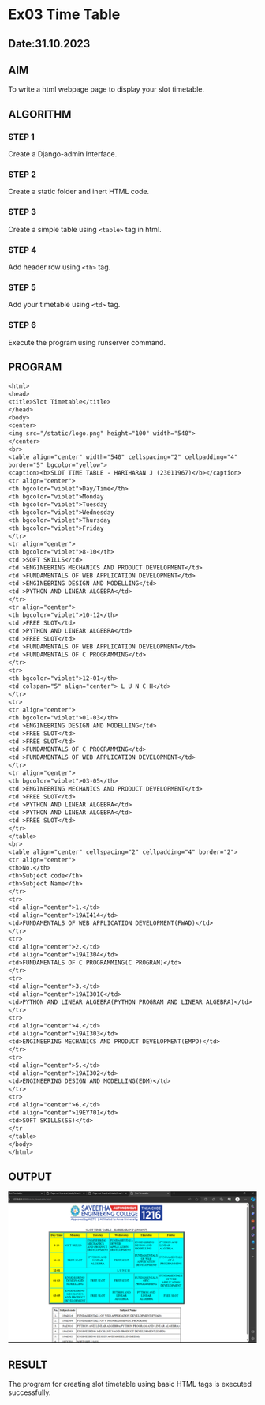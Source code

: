 # Ex03 Time Table
## Date:31.10.2023

## AIM
To write a html webpage page to display your slot timetable.

## ALGORITHM
### STEP 1
Create a Django-admin Interface.

### STEP 2
Create a static folder and inert HTML code.

### STEP 3
Create a simple table using ```<table>``` tag in html.

### STEP 4
Add header row using ```<th>``` tag.

### STEP 5
Add your timetable using ```<td>``` tag.

### STEP 6
Execute the program using runserver command.

## PROGRAM
```
<html>
<head>
<title>Slot Timetable</title>
</head>
<body>
<center>
<img src="/static/logo.png" height="100" width="540">
</center>
<br>
<table align="center" width="540" cellspacing="2" cellpadding="4" border="5" bgcolor="yellow">
<caption><b>SLOT TIME TABLE - HARIHARAN J (23011967)</b></caption>
<tr align="center">
<th bgcolor="violet">Day/Time</th>
<th bgcolor="violet">Monday
<th bgcolor="violet">Tuesday
<th bgcolor="violet">Wednesday
<th bgcolor="violet">Thursday
<th bgcolor="violet">Friday
</tr>
<tr align="center">
<th bgcolor="violet">8-10</th>
<td >SOFT SKILLS</td>
<td >ENGINEERING MECHANICS AND PRODUCT DEVELOPMENT</td>
<td >FUNDAMENTALS OF WEB APPLICATION DEVELOPMENT</td>
<td >ENGINEERING DESIGN AND MODELLING</td>
<td >PYTHON AND LINEAR ALGEBRA</td>
</tr>
<tr align="center">
<th bgcolor="violet">10-12</th>
<td >FREE SLOT</td>
<td >PYTHON AND LINEAR ALGEBRA</td>
<td >FREE SLOT</td>
<td >FUNDAMENTALS OF WEB APPLICATION DEVELOPMENT</td>
<td >FUNDAMENTALS OF C PROGRAMMING</td>
</tr>
<tr>
<th bgcolor="violet">12-01</th>
<td colspan="5" align="center"> L U N C H</td>
</tr>
<tr>
<tr align="center">
<th bgcolor="violet">01-03</th>
<td >ENGINEERING DESIGN AND MODELLING</td>
<td >FREE SLOT</td>
<td >FREE SLOT</td>
<td >FUNDAMENTALS OF C PROGRAMMING</td>
<td >FUNDAMENTALS OF WEB APPLICATION DEVELOPMENT</td>
</tr>
<tr align="center">
<th bgcolor="violet">03-05</th>
<td >ENGINEERING MECHANICS AND PRODUCT DEVELOPMENT</td>
<td >FREE SLOT</td>
<td >PYTHON AND LINEAR ALGEBRA</td>
<td >PYTHON AND LINEAR ALGEBRA</td>
<td >FREE SLOT</td>
</tr>
</table>
<br>
<table align="center" cellspacing="2" cellpadding="4" border="2">
<tr align="center">
<th>No.</th>
<th>Subject code</th>
<th>Subject Name</th>
</tr>
<tr>
<td align="center">1.</td>
<td align="center">19AI414</td>
<td>FUNDAMENTALS OF WEB APPLICATION DEVELOPMENT(FWAD)</td>
</tr>
<tr>
<td align="center">2.</td>
<td align="center">19AI304</td>
<td>FUNDAMENTALS OF C PROGRAMMING(C PROGRAM)</td>
</tr>
<tr>
<td align="center">3.</td>
<td align="center">19AI301C</td>
<td>PYTHON AND LINEAR ALGEBRA(PYTHON PROGRAM AND LINEAR ALGEBRA)</td>
</tr>
<tr>
<td align="center">4.</td>
<td align="center">19AI303</td>
<td>ENGINEERING MECHANICS AND PRODUCT DEVELOPMENT(EMPD)</td>
</tr>
<tr>
<td align="center">5.</td>
<td align="center">19AI302</td>
<td>ENGINEERING DESIGN AND MODELLING(EDM)</td>
</tr>
<tr>
<td align="center">6.</td>
<td align="center">19EY701</td>
<td>SOFT SKILLS(SS)</td>
</tr
</table>
</body>
</html>
```
## OUTPUT

![OUTPUT](<Screenshot 2023-11-07 151939.png>)

## RESULT
The program for creating slot timetable using basic HTML tags is executed successfully.

